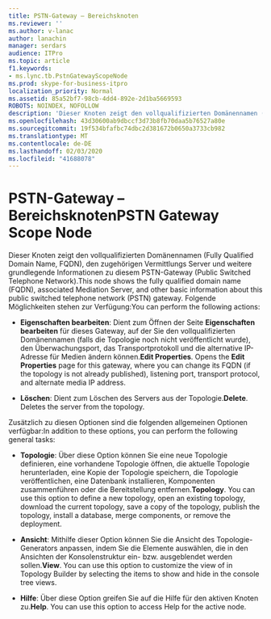 ```yaml
---
title: PSTN-Gateway – Bereichsknoten
ms.reviewer: ''
ms.author: v-lanac
author: lanachin
manager: serdars
audience: ITPro
ms.topic: article
f1.keywords:
- ms.lync.tb.PstnGatewayScopeNode
ms.prod: skype-for-business-itpro
localization_priority: Normal
ms.assetid: 85a52bf7-98cb-4dd4-892e-2d1ba5669593
ROBOTS: NOINDEX, NOFOLLOW
description: 'Dieser Knoten zeigt den vollqualifizierten Domänennamen (Fully Qualified Domain Name, FQDN), den zugehörigen Vermittlungs Server und weitere grundlegende Informationen zu diesem PSTN-Gateway (Public Switched Telephone Network). Folgende Möglichkeiten stehen zur Verfügung:'
ms.openlocfilehash: 43d30600ab9dbccf3d73b8fb70daa5b76527a80e
ms.sourcegitcommit: 19f534bfafbc74dbc2d381672b0650a3733cb982
ms.translationtype: MT
ms.contentlocale: de-DE
ms.lasthandoff: 02/03/2020
ms.locfileid: "41688078"
---
```

# <a name="pstn-gateway-scope-node"></a><span data-ttu-id="2fb89-104">PSTN-Gateway – Bereichsknoten</span><span class="sxs-lookup"><span data-stu-id="2fb89-104">PSTN Gateway Scope Node</span></span>
 
<span data-ttu-id="2fb89-105">Dieser Knoten zeigt den vollqualifizierten Domänennamen (Fully Qualified Domain Name, FQDN), den zugehörigen Vermittlungs Server und weitere grundlegende Informationen zu diesem PSTN-Gateway (Public Switched Telephone Network).</span><span class="sxs-lookup"><span data-stu-id="2fb89-105">This node shows the fully qualified domain name (FQDN), associated Mediation Server, and other basic information about this public switched telephone network (PSTN) gateway.</span></span> <span data-ttu-id="2fb89-106">Folgende Möglichkeiten stehen zur Verfügung:</span><span class="sxs-lookup"><span data-stu-id="2fb89-106">You can perform the following actions:</span></span>
  
- <span data-ttu-id="2fb89-p103">**Eigenschaften bearbeiten**: Dient zum Öffnen der Seite **Eigenschaften bearbeiten** für dieses Gateway, auf der Sie den vollqualifizierten Domänennamen (falls die Topologie noch nicht veröffentlicht wurde), den Überwachungsport, das Transportprotokoll und die alternative IP-Adresse für Medien ändern können.</span><span class="sxs-lookup"><span data-stu-id="2fb89-p103">**Edit Properties**. Opens the **Edit Properties** page for this gateway, where you can change its FQDN (if the topology is not already published), listening port, transport protocol, and alternate media IP address.</span></span>
    
- <span data-ttu-id="2fb89-p104">**Löschen**: Dient zum Löschen des Servers aus der Topologie.</span><span class="sxs-lookup"><span data-stu-id="2fb89-p104">**Delete**. Deletes the server from the topology.</span></span>
    
<span data-ttu-id="2fb89-111">Zusätzlich zu diesen Optionen sind die folgenden allgemeinen Optionen verfügbar:</span><span class="sxs-lookup"><span data-stu-id="2fb89-111">In addition to these options, you can perform the following general tasks:</span></span>
  
- <span data-ttu-id="2fb89-p105">**Topologie**: Über diese Option können Sie eine neue Topologie definieren, eine vorhandene Topologie öffnen, die aktuelle Topologie herunterladen, eine Kopie der Topologie speichern, die Topologie veröffentlichen, eine Datenbank installieren, Komponenten zusammenführen oder die Bereitstellung entfernen.</span><span class="sxs-lookup"><span data-stu-id="2fb89-p105">**Topology**. You can use this option to define a new topology, open an existing topology, download the current topology, save a copy of the topology, publish the topology, install a database, merge components, or remove the deployment.</span></span>
    
- <span data-ttu-id="2fb89-p106">**Ansicht**: Mithilfe dieser Option können Sie die Ansicht des Topologie-Generators anpassen, indem Sie die Elemente auswählen, die in den Ansichten der Konsolenstruktur ein- bzw. ausgeblendet werden sollen.</span><span class="sxs-lookup"><span data-stu-id="2fb89-p106">**View**. You can use this option to customize the view of in Topology Builder by selecting the items to show and hide in the console tree views.</span></span>
    
- <span data-ttu-id="2fb89-p107">**Hilfe**: Über diese Option greifen Sie auf die Hilfe für den aktiven Knoten zu.</span><span class="sxs-lookup"><span data-stu-id="2fb89-p107">**Help**. You can use this option to access Help for the active node.</span></span>
    

